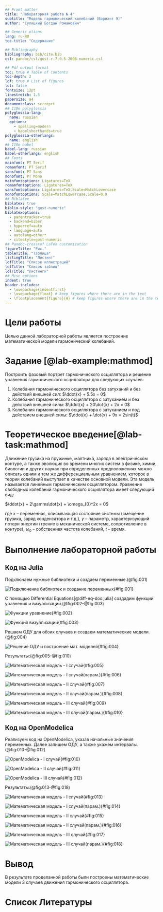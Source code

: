 ```yaml
---
## Front matter
title: "Лабораторная работа № 4"
subtitle: "Модель гармонический колебаний (Вариант 9)"
author: "Сулицкий Богдан Романович"

## Generic otions
lang: ru-RU
toc-title: "Содержание"

## Bibliography
bibliography: bib/cite.bib
csl: pandoc/csl/gost-r-7-0-5-2008-numeric.csl

## Pdf output format
toc: true # Table of contents
toc-depth: 2
lof: true # List of figures
lot: false
fontsize: 12pt
linestretch: 1.5
papersize: a4
documentclass: scrreprt
## I18n polyglossia
polyglossia-lang:
  name: russian
  options:
	- spelling=modern
	- babelshorthands=true
polyglossia-otherlangs:
  name: english
## I18n babel
babel-lang: russian
babel-otherlangs: english
## Fonts
mainfont: PT Serif
romanfont: PT Serif
sansfont: PT Sans
monofont: PT Mono
mainfontoptions: Ligatures=TeX
romanfontoptions: Ligatures=TeX
sansfontoptions: Ligatures=TeX,Scale=MatchLowercase
monofontoptions: Scale=MatchLowercase,Scale=0.9
## Biblatex
biblatex: true
biblio-style: "gost-numeric"
biblatexoptions:
  - parentracker=true
  - backend=biber
  - hyperref=auto
  - language=auto
  - autolang=other*
  - citestyle=gost-numeric
## Pandoc-crossref LaTeX customization
figureTitle: "Рис."
tableTitle: "Таблица"
listingTitle: "Листинг"
lofTitle: "Список иллюстраций"
lotTitle: "Список таблиц"
lolTitle: "Листинги"
## Misc options
indent: true
header-includes:
  - \usepackage{indentfirst}
  - \usepackage{float} # keep figures where there are in the text
  - \floatplacement{figure}{H} # keep figures where there are in the text
---
```



# Цели работы

Целью данной лабораторной работы является построение математической модели гармонический колебаний.

# Задание [@lab-example:mathmod]

Построить фазовый портрет гармонического осциллятора и решение уравнения гармонического осциллятора для следующих случаев:

1. Колебания гармонического осциллятора без затуханий и без действий внешней cил:
$\ddot{x} + 5.5x = 0$
2. Колебания гармонического осциллятора c затуханием и без действий внешней силы:
$\ddot{x} + 20\dot{x} + 2x = 0$
3. Колебания гармонического осциллятора c затуханием и под действием внешней силы:
$\ddot{x} + \dot{x} + 9x = 2sin(t)$


# Теоретическое введение[@lab-task:mathmod]

Движение грузика на пружинке, маятника, заряда в электрическом контуре, а также эволюция во времени многих систем в физике, химии, биологии и других науках при определенных предположениях можно описать одним и тем же дифференциальным уравнением, которое в теории колебаний выступает в качестве основной модели. Эта модель называется линейным гармоническим осциллятором. Уравнение свободных колебаний гармонического осциллятора имеет следующий вид:

$\ddot{x} + 2\gamma\dot{x} + \omega_{0}^2x = 0$

где x – переменная, описывающая состояние системы (смещение грузика, заряд конденсатора и т.д.), $\gamma$ – параметр, характеризующий потери энергии (трение в механической системе, сопротивление в контуре),  $\omega_{0}$ – собственная частота колебаний, $t$ – время.

# Выполнение лабораторной работы

## Код на Julia

Подключаем нужные библиотеки и создаем переменные.(@fig:001)

![Подключение библиотек и создание переменных](./image/01.png){#fig:001}

С помощью Differential Equations[@diff-eq-doc:julia] создадим функции уравнения и визуализации.(@fig:002-@fig:003)

![Функции уравнение](./image/02.png){#fig:002}

![Функция визуализации](./image/03.png){#fig:003}

Решаем ОДУ для обоих случаев и создаем математические модели.(@fig:004)

![Решение ОДУ и построение мат. моделей](./image/04.png){#fig:004}

Результаты:(@fig:005-@fig:010)

![Математическая модель - I случай](./image/Figure_1.png){#fig:005}

![Математическая модель - I случай(парам.)](./image/Figure_1(parametric).png){#fig:006}

![Математическая модель - II случай](./image/Figure_2.png){#fig:007}

![Математическая модель - II случай(парам.)](./image/Figure_2(parametric).png){#fig:008}

![Математическая модель - III случай](./image/Figure_3.png){#fig:009}

![Математическая модель - III случай(парам.)](./image/Figure_3(parametric).png){#fig:010}

## Код на OpenModelica

Реализуем код на OpenModelica, указав начальные значения переменных. Далее запишем ОДУ, а также укажем интервалы.(@fig:010-@fig:012)

![OpenModelica - I случай](./image/05.png){#fig:010}

![OpenModelica - II случай](./image/06.png){#fig:011}

![OpenModelica - III случай](./image/07.png){#fig:012}

Результаты:(@fig:013-@fig:018)

![Математическая модель - I случай](./image/model_1.png){#fig:013}

![Математическая модель - I случай(парам.)](./image/model_1(parametric).png){#fig:014}

![Математическая модель - II случай](./image/model_2.png){#fig:015}

![Математическая модель - II случай(парам.)](./image/model_2(parametric).png){#fig:016}

![Математическая модель - III случай](./image/model_3.png){#fig:017}

![Математическая модель - III случай(парам.)](./image/model_3(parametric).png){#fig:018}

# Вывод
В результате проделанной работы были построены математические модели 3 случаев движения гармонического осциллятора.

# Список Литературы
